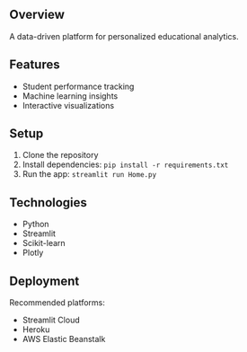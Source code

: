 
## Overview
A data-driven platform for personalized educational analytics.

## Features
- Student performance tracking
- Machine learning insights
- Interactive visualizations

## Setup
1. Clone the repository
2. Install dependencies: `pip install -r requirements.txt`
3. Run the app: `streamlit run Home.py`

## Technologies
- Python
- Streamlit
- Scikit-learn
- Plotly

## Deployment
Recommended platforms:
- Streamlit Cloud
- Heroku
- AWS Elastic Beanstalk

